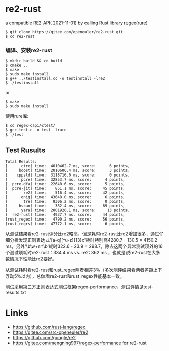 # re2-rust

a compatible RE2 API(
2021-11-01)  by calling Rust library [regex(rure)](https://github.com/rust-lang/regex)


``` Shell
$ git clone https://gitee.com/openeuler/re2-rust.git
$ cd re2-rust
```

### 编译、安装re2-rust

``` Shell
$ mkdir build && cd build
$ cmake ..
$ make
$ sudo make install
$ g++ ../testinstall.cc -o testinstall -lre2
$ ./testinstall
```

or


``` Shell
$ make
$ sudo make install
```
使用rure库:

``` Shell
$ cd regex-capi/ctest/
$ gcc test.c -o test -lrure
$ ./test
```
## Test Rusults

```
Total Results:
[      ctre] time:  4010462.7 ms, score:      6 points,
[     boost] time:  2010606.4 ms, score:      3 points,
[    cppstd] time:  3118716.6 ms, score:      0 points,
[      pcre] time:  32853.7 ms, score:      4 points,
[  pcre-dfa] time:  22640.6 ms, score:      5 points,
[  pcre-jit] time:    851.1 ms, score:     45 points,
[       re2] time:    516.4 ms, score:     42 points,
[      onig] time:  43648.0 ms, score:      6 points,
[       tre] time:   9306.2 ms, score:      0 points,
[     hscan] time:    382.4 ms, score:     69 points,
[      yara] time:  2001920.1 ms, score:     13 points,
[  re2-rust] time:   4937.7 ms, score:     44 points,
[rust_regex] time:   4790.2 ms, score:     56 points,
[rust_regrs] time:  47772.1 ms, score:      6 points,
```
从测试结果看re2-rust评分比re2略高，但是耗时re2-rust比re2增加很多，通过仔细分析发现正则表达式'[a-q][^u-z]{13}x'耗时特别高4280.7 - 130.5 = 4150.2 ms，另外'\b\w+nn\b'耗时322.6 - 23.9 = 298.7，除去这两个异常测试项外的16个测试项耗时re2-rust：334.4 ms vs. re2: 362 ms ，也就是说re2-rust在大多数情况下性能比re2要好。

从测试耗时看re2-rust和rust_regex两者相差3%（多次测评结果看两者差距上下浮动5%以内），总体看re2-rust和rust_regex性能基本一致。

测试采用第三方正则表达式测试框架regex-performance，测试详情见test-results.txt

# Links

* https://github.com/rust-lang/regex
* https://gitee.com/src-openeuler/re2
* https://github.com/google/re2
* https://gitee.com/mengning997/regex-performance for re2-rust




